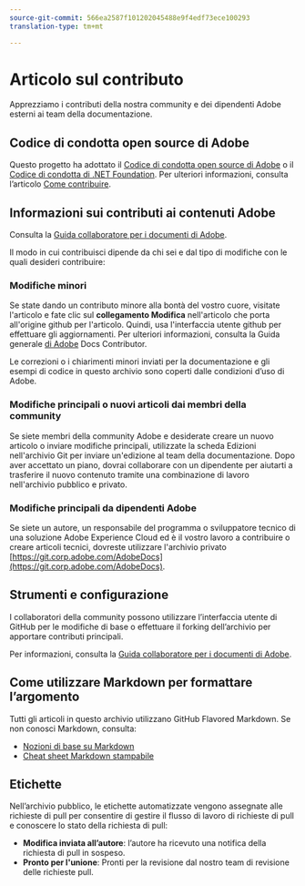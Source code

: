 ```yaml
---
source-git-commit: 566ea2587f101202045488e9f4edf73ece100293
translation-type: tm+mt

---
```

# Articolo sul contributo

Apprezziamo i contributi della nostra community e dei dipendenti Adobe esterni ai team della documentazione.

## Codice di condotta open source di Adobe

Questo progetto ha adottato il [Codice di condotta open source di Adobe](code-of-conduct.md) o il [Codice di condotta di .NET Foundation](https://dotnetfoundation.org/code-of-conduct). Per ulteriori informazioni, consulta l’articolo [Come contribuire](contributing.md).

## Informazioni sui contributi ai contenuti Adobe

Consulta la [Guida collaboratore per i documenti di Adobe](https://docs.adobe.com/content/help/en/contributor/contributor-guide/introduction.html).

Il modo in cui contribuisci dipende da chi sei e dal tipo di modifiche con le quali desideri contribuire:

### Modifiche minori

Se state dando un contributo minore alla bontà del vostro cuore, visitate l'articolo e fate clic sul **collegamento Modifica** nell'articolo che porta all'origine github per l'articolo. Quindi, usa l'interfaccia utente github per effettuare gli aggiornamenti. Per ulteriori informazioni, consulta la Guida generale [di Adobe](https://docs.adobe.com/content/help/en/contributor/contributor-guide/introduction.html) Docs Contributor.

Le correzioni o i chiarimenti minori inviati per la documentazione e gli esempi di codice in questo archivio sono coperti dalle condizioni d’uso di Adobe.

### Modifiche principali o nuovi articoli dai membri della community

Se siete membri della community Adobe e desiderate creare un nuovo articolo o inviare modifiche principali, utilizzate la scheda Edizioni nell'archivio Git per inviare un'edizione al team della documentazione. Dopo aver accettato un piano, dovrai collaborare con un dipendente per aiutarti a trasferire il nuovo contenuto tramite una combinazione di lavoro nell'archivio pubblico e privato.

<!--
If you submit a pull request with significant changes to documentation and code examples, you'll see a message in the pull request asking you to submit an online contribution license agreement (CLA). We need you to complete the online form before we can review your pull request.
-->

### Modifiche principali da dipendenti Adobe

Se siete un autore, un responsabile del programma o sviluppatore tecnico di una soluzione Adobe Experience Cloud ed è il vostro lavoro a contribuire o creare articoli tecnici, dovreste utilizzare l'archivio privato [https://git.corp.adobe.com/AdobeDocs](https://git.corp.adobe.com/AdobeDocs). <!--Employees from other parts of the Adobe world should use the public repo for minor updates.-->

## Strumenti e configurazione

I collaboratori della community possono utilizzare l’interfaccia utente di GitHub per le modifiche di base o effettuare il forking dell’archivio per apportare contributi principali.

Per informazioni, consulta la [Guida collaboratore per i documenti di Adobe](https://docs.adobe.com/content/help/en/contributor/contributor-guide/introduction.html).

## Come utilizzare Markdown per formattare l’argomento

Tutti gli articoli in questo archivio utilizzano GitHub Flavored Markdown. Se non conosci Markdown, consulta:

* [Nozioni di base su Markdown](https://help.github.com/articles/markdown-basics/)
* [Cheat sheet Markdown stampabile](https://guides.github.com/pdfs/markdown-cheatsheet-online.pdf)

## Etichette

Nell’archivio pubblico, le etichette automatizzate vengono assegnate alle richieste di pull per consentire di gestire il flusso di lavoro di richieste di pull e conoscere lo stato della richiesta di pull:

* **Modifica inviata all’autore**: l’autore ha ricevuto una notifica della richiesta di pull in sospeso.
* **Pronto per l'unione**: Pronti per la revisione dal nostro team di revisione delle richieste pull.
